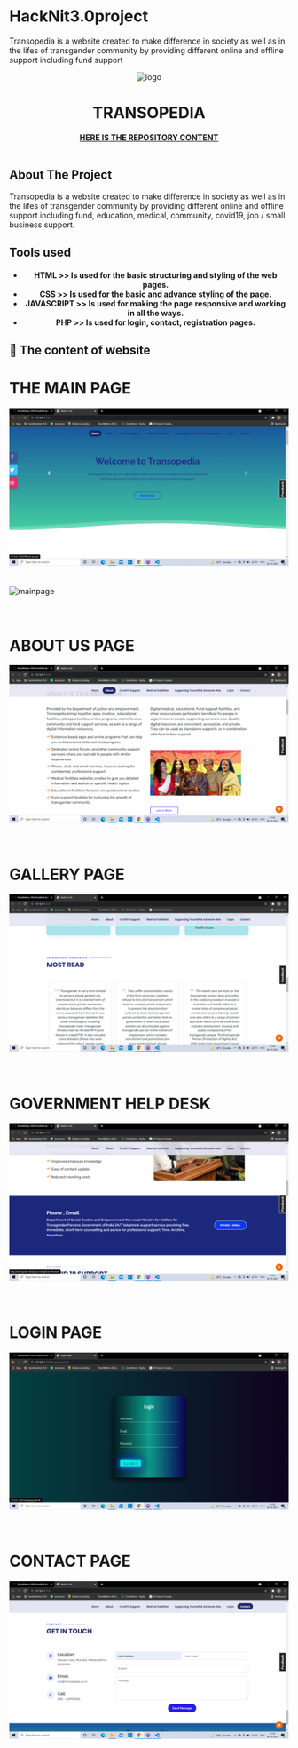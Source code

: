 # HackNit3.0project
Transopedia is a website created to make difference in society as well as in the lifes of transgender community by providing different online and offline support including fund support
<div align="center">
    <img src="transopedia.jpeg" alt="logo">
</div>
<h1 align="center"> TRANSOPEDIA </h1>
<p align="center">
    <a href="https://github.com/ShrutiMishra-2002/HackNit3.0project"><strong>HERE IS THE REPOSITORY CONTENT</strong></a>
    <br />
    <br />
  
</p>


<!-- ABOUT THE PROJECT -->

## About The Project 
<p>Transopedia is a website created to make difference in society as well as in the lifes of transgender community by providing different online and offline support including fund, education, medical, community, covid19, job / small business support. 
</p>

<!-- TOOLS USED IN PROJECT -->


## Tools used

<div align="center">

<h4>
<ul>
   <li> HTML >> Is used for the basic structuring and styling of the web pages.</li>
    <li>CSS >> Is used for the basic and advance styling of the page.</li>
    <li>JAVASCRIPT >> Is used for making the page responsive and working in all the ways.</li>
    <li>PHP >> Is used for login, contact, registration pages.</li>
</ul>
</h4>

</div>

<!-- CONTENT OF PROJECT -->


## 📌 The content of website 
 
<h1>THE MAIN PAGE</h1>
<img src="mainpage.png" alt="mainpage">
<br><br><br>

<img src="mainpage1" alt="mainpage" >
<br><br><br>


<h1>ABOUT US PAGE </h1>
<img src="aboutpage.png" alt="mainpage" >
<br><br><br>


<h1>GALLERY PAGE</h1>
<img src="gallerypage.png" alt="gallerypage" >
<br><br><br>


<h1>GOVERNMENT HELP DESK </h1>
<img src="govthelpage.png" alt="govtpage" >
<br><br><br>


<h1>LOGIN PAGE</h1>
<img src="loginpage.png" alt="loginpage" >
<br><br><br>


<h1>CONTACT PAGE</h1>
<img src="contactpage.png" alt="contactpage" >
<br><br><br>




